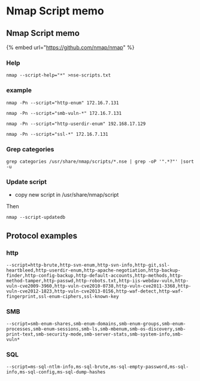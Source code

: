 # Nmap Script memo

## Nmap Script memo

{% embed url="https://github.com/nmap/nmap" %}

### Help

`nmap --script-help="*" >nse-scripts.txt`

### example

`nmap -Pn --script="http-enum" 172.16.7.131`

`nmap -Pn --script="smb-vuln-*" 172.16.7.131`

`nmap -Pn --script="http-userdir-enum" 192.168.17.129`

`nmap -Pn --script="ssl-*" 172.16.7.131`

### Grep categories

`grep categories /usr/share/nmap/scripts/*.nse | grep -oP '".*?"' |sort -u`

### Update script

* copy new script in /usr/share/nmap/script

Then

`nmap --script-updatedb`

## Protocol examples <a id="protocol-examples"></a>

### http <a id="http"></a>

`--script=http-brute,http-svn-enum,http-svn-info,http-git,ssl-heartbleed,http-userdir-enum,http-apache-negotiation,http-backup-finder,http-config-backup,http-default-accounts,http-methods,http-method-tamper,http-passwd,http-robots.txt,http-iis-webdav-vuln,http-vuln-cve2009-3960,http-vuln-cve2010-0738,http-vuln-cve2011-3368,http-vuln-cve2012-1823,http-vuln-cve2013-0156,http-waf-detect,http-waf-fingerprint,ssl-enum-ciphers,ssl-known-key`

### SMB <a id="smb"></a>

`--script=smb-enum-shares,smb-enum-domains,smb-enum-groups,smb-enum-processes,smb-enum-sessions,smb-ls,smb-mbenum,smb-os-discovery,smb-print-text,smb-security-mode,smb-server-stats,smb-system-info,smb-vuln*`

### SQL <a id="sql"></a>

`--script=ms-sql-ntlm-info,ms-sql-brute,ms-sql-empty-password,ms-sql-info,ms-sql-config,ms-sql-dump-hashes`

